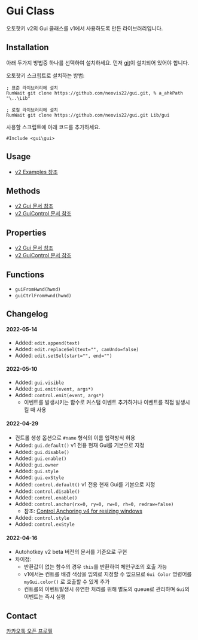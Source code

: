 # Gui Class
오토핫키 v2의 Gui 클래스를 v1에서 사용하도록 만든 라이브러리입니다.

## Installation
아래 두가지 방법중 하나를 선택하여 설치하세요. 먼저 [git](https://git-scm.com/download/win)이 설치되어 있어야 합니다.

오토핫키 스크립트로 설치하는 방법:
```ahk
; 표준 라이브러리에 설치
RunWait git clone https://github.com/neovis22/gui.git, % a_ahkPath "\..\Lib"

; 로컬 라이브러리에 설치
RunWait git clone https://github.com/neovis22/gui.git Lib/gui
```

사용할 스크립트에 아래 코드를 추가하세요.
```ahk
#Include <gui\gui>
```

## Usage
- [v2 Examples 참조](https://lexikos.github.io/v2/docs/objects/Gui.htm#Examples)

## Methods
- [v2 Gui 문서 참조](https://lexikos.github.io/v2/docs/objects/Gui.htm#Methods)
- [v2 GuiControl 문서 참조](https://lexikos.github.io/v2/docs/objects/GuiControl.htm#Methods)

## Properties
- [v2 Gui 문서 참조](https://lexikos.github.io/v2/docs/objects/Gui.htm#Properties)
- [v2 GuiControl 문서 참조](https://lexikos.github.io/v2/docs/objects/GuiControl.htm#Properties)

## Functions
- `guiFromHwnd(hwnd)`
- `guiCtrlFromHwnd(hwnd)`

## Changelog
#### 2022-05-14
- Added: `edit.append(text)`
- Added: `edit.replaceSel(text="", canUndo=false)`
- Added: `edit.setSel(start="", end="")`
#### 2022-05-10
- Added: `gui.visible`
- Added: `gui.emit(event, args*)`
- Added: `control.emit(event, args*)`
    - 이벤트를 발생시키는 함수로 커스텀 이벤트 추가하거나 이벤트를 직접 발생시킬 때 사용
#### 2022-04-29
- 컨트롤 생성 옵션으로 `#name` 형식의 이름 입력방식 허용
- Added: `gui.default()` v1 전용 현재 Gui를 기본으로 지정
- Added: `gui.disable()`
- Added: `gui.enable()`
- Added: `gui.owner`
- Added: `gui.style`
- Added: `gui.exStyle`
- Added: `control.default()` v1 전용 현재 Gui를 기본으로 지정
- Added: `control.disable()`
- Added: `control.enable()`
- Added: `control.anchor(rx=0, ry=0, rw=0, rh=0, redraw=false)`
    - 참조: [Control Anchoring v4 for resizing windows
](https://www.autohotkey.com/board/topic/4105-control-anchoring-v4-for-resizing-windows)
- Added: `control.style`
- Added: `control.exStyle`
#### 2022-04-16
- Autohotkey v2 beta 버전의 문서를 기준으로 구현
- 차이점:
    - 반환값이 없는 함수의 경우 `this`를 반환하여 체인구조의 호출 가능
    - v1에서는 컨트롤 배경 색상을 임의로 지정할 수 없으므로 `Gui Color` 명령어를 `myGui.color()` 로 호출할 수 있게 추가
    - 컨트롤의 이벤트발생시 유연한 처리를 위해 별도의 queue로 관리하며 `Gui`의 이벤트는 즉시 실행

## Contact
[카카오톡 오픈 프로필](https://open.kakao.com/me/neovis)

